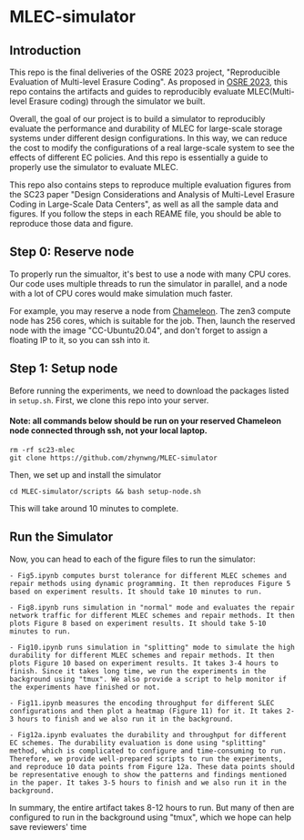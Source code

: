# MLEC-simulator
## Introduction
This repo is the final deliveries of the OSRE 2023 project, "Reproducible Evaluation of Multi-level Erasure Coding". As proposed in [OSRE 2023](https://ucsc-ospo.github.io/report/osre23/ornl/multilevelerasure/20230801-zhiyanw/), this repo contains the artifacts and guides to reproducibly evaluate MLEC(Multi-level Erasure coding) through the simulator we built. 

Overall, the goal of our project is to build a simulator to reproducibly evaluate the performance and durability of MLEC for large-scale storage systems under different design configurations. In this way, we can reduce the cost to modify the configurations of a real large-scale system to see the effects of different EC policies. And this repo is essentially a guide to properly use the simulator to evaluate MLEC. 


This repo also contains steps to reproduce multiple evaluation figures from the SC23 paper "Design Considerations and Analysis of Multi-Level Erasure Coding in Large-Scale Data Centers", as well as all the sample data and figures. If you follow the steps in each REAME file, you should be able to reproduce those data and figure. 

## Step 0: Reserve node

To properly run the simualtor, it's best to use a node with many CPU cores. Our code uses multiple threads to run the simulator in parallel, and a node with a lot of CPU cores would make simulation much faster.

For example, you may reserve a node from [Chameleon](https://chameleoncloud.readthedocs.io/en/latest/technical/reservations.html). The zen3 compute node has 256 cores, which is suitable for the job. Then, launch the reserved node with the image "CC-Ubuntu20.04", and don't forget to assign a floating IP to it, so you can ssh into it. 

## Step 1: Setup node 

Before running the experiments, we need to download the packages listed in `setup.sh`. First, we clone this repo into your server. 

#### Note: all commands below should be run on your reserved Chameleon node connected through ssh, not your local laptop.

```
rm -rf sc23-mlec
git clone https://github.com/zhynwng/MLEC-simulator
```

Then, we set up and install the simulator
```
cd MLEC-simulator/scripts && bash setup-node.sh
```

This will take around 10 minutes to complete.

## Run the Simulator

Now, you can head to each of the figure files to run the simulator:

    - Fig5.ipynb computes burst tolerance for different MLEC schemes and repair methods using dynamic programming. It then reproduces Figure 5 based on experiment results. It should take 10 minutes to run.
    
    - Fig8.ipynb runs simulation in "normal" mode and evaluates the repair network traffic for different MLEC schemes and repair methods. It then plots Figure 8 based on experiment results. It should take 5-10 minutes to run.
    
    - Fig10.ipynb runs simulation in "splitting" mode to simulate the high durability for different MLEC schemes and repair methods. It then plots Figure 10 based on experiment results. It takes 3-4 hours to finish. Since it takes long time, we run the experiments in the background using "tmux". We also provide a script to help monitor if the experiments have finished or not.
    
    - Fig11.ipynb measures the encoding throughput for different SLEC configurations and then plot a heatmap (Figure 11) for it. It takes 2-3 hours to finish and we also run it in the background.
    
    - Fig12a.ipynb evaluates the durability and throughput for different EC schemes. The durability evaluation is done using "splitting" method, which is complicated to configure and time-consuming to run. Therefore, we provide well-prepared scripts to run the experiments, and reproduce 10 data points from Figure 12a. These data points should be representative enough to show the patterns and findings mentioned in the paper. It takes 3-5 hours to finish and we also run it in the background.

In summary, the entire artifact takes 8-12 hours to run. But many of then are configured to run in the background using "tmux", which we hope can help save reviewers' time